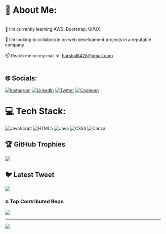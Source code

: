 # 💫 About Me:
<br>🌱 I’m currently learning AWS, Bootstrap, UI/UX<br><br>👋 I’m looking to collaborate on web development projects in a reputable company<br><br>📫 Reach me on my mail id:  harshal8425@gmail.com<br><br>


## 🌐 Socials:
[![Instagram](https://img.shields.io/badge/Instagram-%23E4405F.svg?logo=Instagram&logoColor=white)](https://www.instagram.com/harshal_jadhav619/) [![LinkedIn](https://img.shields.io/badge/LinkedIn-%230077B5.svg?logo=linkedin&logoColor=white)](https://www.linkedin.com/in/harshalsj/) [![Twitter](https://img.shields.io/badge/Twitter-%231DA1F2.svg?logo=Twitter&logoColor=white)](https://twitter.com/HarshalJadhav84) [![Codepen](https://img.shields.io/badge/Codepen-000000?style=for-the-badge&logo=codepen&logoColor=white)](https://codepen.io/harshal_jadhav619)

# 💻 Tech Stack:
![JavaScript](https://img.shields.io/badge/javascript-%23323330.svg?style=for-the-badge&logo=javascript&logoColor=%23F7DF1E) ![HTML5](https://img.shields.io/badge/html5-%23E34F26.svg?style=for-the-badge&logo=html5&logoColor=white) ![Java](https://img.shields.io/badge/java-%23ED8B00.svg?style=for-the-badge&logo=java&logoColor=white) ![CSS3](https://img.shields.io/badge/css3-%231572B6.svg?style=for-the-badge&logo=css3&logoColor=white) ![Canva](https://img.shields.io/badge/Canva-%2300C4CC.svg?style=for-the-badge&logo=Canva&logoColor=white)



## 🏆 GitHub Trophies
![](https://github-profile-trophy.vercel.app/?username=harshal2002&theme=dark&no-frame=false&no-bg=true&margin-w=4)

## 🐦 Latest Tweet
[![](https://gtce.itsvg.in/api?username=https://twitter.com/harshaljadhav84)](https://github.com/VishwaGauravIn/github-twitter-card-embed)

### 🔝 Top Contributed Repo
![](https://github-contributor-stats.vercel.app/api?username=harshal2002&limit=5&theme=dark&combine_all_yearly_contributions=true)

---
[![](https://visitcount.itsvg.in/api?id=harshal2002&icon=0&color=0)](https://visitcount.itsvg.in)

<!-- Proudly created with GPRM ( https://gprm.itsvg.in ) -->
